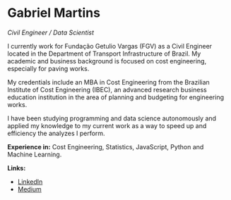 # Gabriel Martins

<i>Civil Engineer / Data Scientist</i>

I currently work for Fundação Getulio Vargas (FGV) as a Civil Engineer located in the Department of Transport Infrastructure of Brazil. My academic and business background is focused on cost engineering, especially for paving works.

My credentials include an MBA in Cost Engineering from the Brazilian Institute of Cost Engineering (IBEC), an advanced research business education institution in the area of planning and budgeting for engineering works.

I have been studying programming and data science autonomously and applied my knowledge to my current work as a way to speed up and efficiency the analyzes I perform.

<b>Experience in:</b> Cost Engineering, Statistics, JavaScript, Python and Machine Learning.

<b> Links:</b>

* <a href="https://www.linkedin.com/in/gabriel-martins-b31b871a4/">LinkedIn</a>
* <a href="https://medium.com/@engcivilgabriel">Medium</a>
